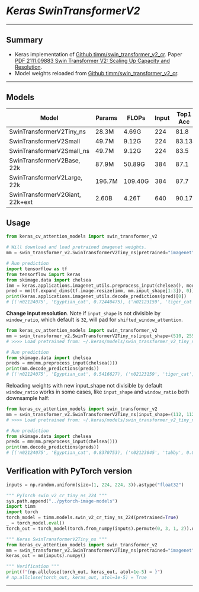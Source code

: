 # ___Keras SwinTransformerV2___
***

## Summary
  - Keras implementation of [Github timm/swin_transformer_v2_cr](https://github.com/rwightman/pytorch-image-models/blob/master/timm/models/swin_transformer_v2_cr.py). Paper [PDF 2111.09883 Swin Transformer V2: Scaling Up Capacity and Resolution](https://arxiv.org/pdf/2111.09883.pdf).
  - Model weights reloaded from [Github timm/swin_transformer_v2_cr](https://github.com/rwightman/pytorch-image-models/blob/master/timm/models/swin_transformer_v2_cr.py).
***

## Models
  | Model                           | Params | FLOPs   | Input | Top1 Acc | Download |
  | ------------------------------- | ------ | ------- | ----- | -------- | -------- |
  | SwinTransformerV2Tiny_ns        | 28.3M  | 4.69G   | 224   | 81.8     | [tiny_ns_224_imagenet.h5](https://github.com/leondgarse/keras_cv_attention_models/releases/download/swin_transformer_v2/swin_transformer_v2_tiny_ns_224_imagenet.h5) |
  | SwinTransformerV2Small          | 49.7M  | 9.12G   | 224   | 83.13    | [small_224_imagenet.h5](https://github.com/leondgarse/keras_cv_attention_models/releases/download/swin_transformer_v2/swin_transformer_v2_small_224_imagenet.h5) |
  | SwinTransformerV2Small_ns       | 49.7M  | 9.12G   | 224   | 83.5     | [small_ns_224_imagenet.h5](https://github.com/leondgarse/keras_cv_attention_models/releases/download/swin_transformer_v2/swin_transformer_v2_small_ns_224_imagenet.h5) |
  | SwinTransformerV2Base, 22k      | 87.9M  | 50.89G  | 384   | 87.1     |          |
  | SwinTransformerV2Large, 22k     | 196.7M | 109.40G | 384   | 87.7     |          |
  | SwinTransformerV2Giant, 22k+ext | 2.60B  | 4.26T   | 640   | 90.17    |          |
## Usage
  ```py
  from keras_cv_attention_models import swin_transformer_v2

  # Will download and load pretrained imagenet weights.
  mm = swin_transformer_v2.SwinTransformerV2Tiny_ns(pretrained="imagenet")

  # Run prediction
  import tensorflow as tf
  from tensorflow import keras
  from skimage.data import chelsea
  imm = keras.applications.imagenet_utils.preprocess_input(chelsea(), mode='torch') # Chelsea the cat
  pred = mm(tf.expand_dims(tf.image.resize(imm, mm.input_shape[1:3]), 0)).numpy()
  print(keras.applications.imagenet_utils.decode_predictions(pred)[0])
  # [('n02124075', 'Egyptian_cat', 0.72440475), ('n02123159', 'tiger_cat', 0.0824333), ...]
  ```
  **Change input resolution**. Note if `input_shape` is not divisible by `window_ratio`, which default is `32`, will pad for `shifted_window_attention`.
  ```py
  from keras_cv_attention_models import swin_transformer_v2
  mm = swin_transformer_v2.SwinTransformerV2Tiny_ns(input_shape=(510, 255, 3), pretrained="imagenet")
  # >>>> Load pretrained from: ~/.keras/models/swin_transformer_v2_tiny_ns_224_imagenet.h5

  # Run prediction
  from skimage.data import chelsea
  preds = mm(mm.preprocess_input(chelsea()))
  print(mm.decode_predictions(preds))
  # [('n02124075', 'Egyptian_cat', 0.5416627), ('n02123159', 'tiger_cat', 0.17523797), ...]
  ```
  Reloading weights with new input_shape not divisible by default `window_ratio` works in some cases, like `input_shape` and `window_ratio` both downsample half:
  ```py
  from keras_cv_attention_models import swin_transformer_v2
  mm = swin_transformer_v2.SwinTransformerV2Tiny_ns(input_shape=(112, 112, 3), window_ratio=16, pretrained="imagenet")
  # >>>> Load pretrained from: ~/.keras/models/swin_transformer_v2_tiny_ns_224_imagenet.h5

  # Run prediction
  from skimage.data import chelsea
  preds = mm(mm.preprocess_input(chelsea()))
  print(mm.decode_predictions(preds))
  # [('n02124075', 'Egyptian_cat', 0.8370753), ('n02123045', 'tabby', 0.04485862), ...]
  ```
## Verification with PyTorch version
  ```py
  inputs = np.random.uniform(size=(1, 224, 224, 3)).astype("float32")

  """ PyTorch swin_v2_cr_tiny_ns_224 """
  sys.path.append("../pytorch-image-models")
  import timm
  import torch
  torch_model = timm.models.swin_v2_cr_tiny_ns_224(pretrained=True)
  _ = torch_model.eval()
  torch_out = torch_model(torch.from_numpy(inputs).permute(0, 3, 1, 2)).detach().numpy()

  """ Keras SwinTransformerV2Tiny_ns """
  from keras_cv_attention_models import swin_transformer_v2
  mm = swin_transformer_v2.SwinTransformerV2Tiny_ns(pretrained="imagenet", classifier_activation=None)
  keras_out = mm(inputs).numpy()

  """ Verification """
  print(f"{np.allclose(torch_out, keras_out, atol=1e-5) = }")
  # np.allclose(torch_out, keras_out, atol=1e-5) = True
  ```
***
